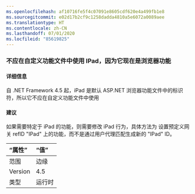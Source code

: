 ```yaml
---
ms.openlocfilehash: af10716fe5f4c07091e8605cdf620e4a499fb1e8
ms.sourcegitcommit: e02d17b2cf9c1258dadda4810a5e6072a0089aee
ms.translationtype: HT
ms.contentlocale: zh-CN
ms.lasthandoff: 07/01/2020
ms.locfileid: "85619825"
---
```

### <a name="ipad-should-not-be-used-in-custom-capabilities-file-because-it-is-now-a-browser-capability"></a>不应在自定义功能文件中使用 IPad，因为它现在是浏览器功能

#### <a name="details"></a>详细信息

自 .NET Framework 4.5 起，iPad 是默认 ASP.NET 浏览器功能文件中的标识符，所以它不应在自定义功能文件中使用

#### <a name="suggestion"></a>建议

如果需要特定于 iPad 的功能，则需要修改 iPad 行为，具体方法为 设置预定义网关 refID &quot;IPad&quot; 上的功能，而不是通过用户代理匹配生成新的 &quot;IPad&quot; ID。

| “属性”    | “值”       |
|:--------|:------------|
| 范围   |边缘|
|Version|4.5|
|类型|运行时|
